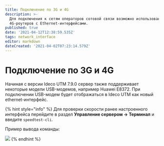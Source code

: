```yaml
---
title: Подключение по 3G и 4G
description: >-
  Для подключения к сетям операторов сотовой связи возможно использование
  4G-роутеров с Ethernet-интерфейсами.
published: true
date: '2021-04-12T12:38:59.535Z'
tags: network_interface
editor: markdown
dateCreated: '2021-04-02T07:23:14.579Z'
---
```


# Подключение по 3G и 4G

Начиная с версии Ideco UTM 7.9.0 сервер также поддерживает некоторые модели USB-модемов, например Huawei E8372. При подключении USB-модем будет отображаться в Ideco UTM как новый ethernet-интерфейс.

{% hint style="info" %}
Для проверки скорости ранее настроенного интерфейса перейдите в раздел **Управление сервером -> Терминал** и введите `speedtest-cli`. 

Пример вывода команды:

![](../../../.gitbook/assets/ethernet-connection3.png)
{% endhint %}

